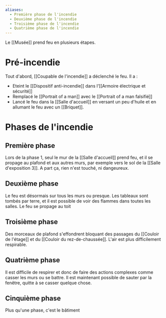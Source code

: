 ```yaml
---
aliases:
  - Première phase de l'incendie
  - Deuxième phase de l'incendie
  - Troisième phase de l'incendie
  - Quatrième phase de l'incendie
---
```


Le [[Musée]] prend feu en plusieurs étapes.
# Pré-incendie
Tout d'abord, [[Coupable de l'incendie]] a déclenché le feu. Il a : 
- Eteint le [[Dispositif anti-incendie]] dans l'[[Armoire électrique et sécurité]]
- Remplacé le [[Portrait of a man]] avec le [[Portrait of a man falsifié]]
- Lancé le feu dans la [[Salle d'accueil]] en versant un peu d'huile et en allumant le feu avec un [[Briquet]].

# Phases de l'incendie
## Première phase
Lors de la phase 1, seul le mur de la [[Salle d'accueil]] prend feu, et il se propage au plafond et aux autres murs, par exemple vers le sol de la [[Salle d'exposition 3]]. A part ça, rien n'est touché, ni dangeureux.
## Deuxième phase
Le feu est désormais sur tous les murs ou presque. Les tableaux sont tombés par terre, et il est possible de voir des flammes dans toutes les salles. Le feu se propage au toit
## Troisième phase
Des morceaux de plafond s'effondrent bloquant des passages du [[Couloir de l'étage]] et du [[Couloir du rez-de-chaussée]]. L'air est plus difficilement respirable.
## Quatrième phase
Il est difficile de respirer et donc de faire des actions complexes comme casser les murs ou se battre. Il est maintenant possible de sauter par la fenêtre, quitte à se casser quelque chose.
## Cinquième phase
Plus qu'une phase, c'est le bâtiment 